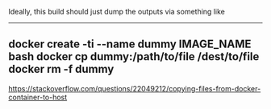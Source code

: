 
Ideally, this build should just dump the outputs via something like

-----
docker create -ti --name dummy IMAGE_NAME bash
docker cp dummy:/path/to/file /dest/to/file
docker rm -f dummy
-----
<https://stackoverflow.com/questions/22049212/copying-files-from-docker-container-to-host>